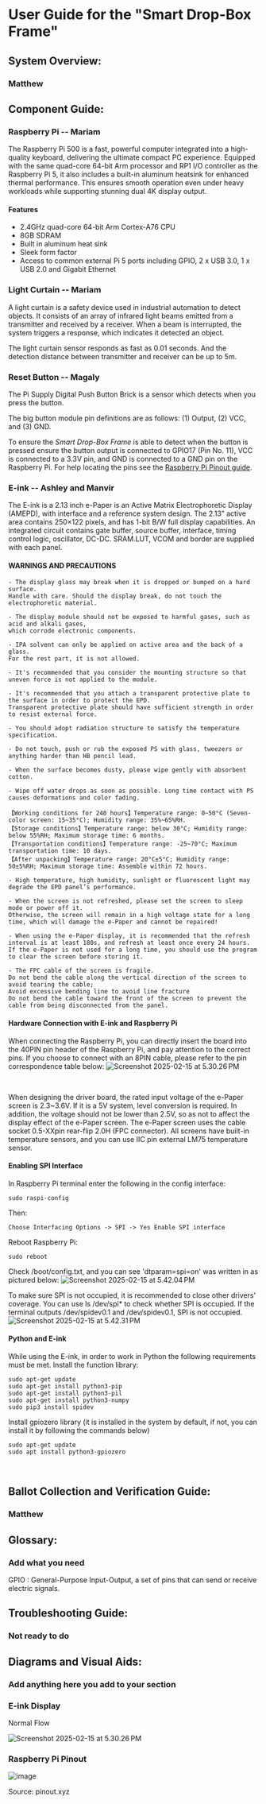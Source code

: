 # User Guide for the "Smart Drop-Box Frame"

## System Overview:

### Matthew

## Component Guide:

### Raspberry Pi -- Mariam 
The Raspberry Pi 500 is a fast, powerful computer integrated into a high-quality keyboard, delivering the ultimate compact PC experience. Equipped with the same quad-core 64-bit Arm processor and RP1 I/O controller as the Raspberry Pi 5, it also includes a built-in aluminum heatsink for enhanced thermal performance. This ensures smooth operation even under heavy workloads while supporting stunning dual 4K display output.

#### Features

* 2.4GHz quad-core 64-bit Arm Cortex-A76 CPU
* 8GB SDRAM
* Built in aluminum heat sink
* Sleek form factor
* Access to common external Pi 5 ports including GPIO, 2 x USB 3.0, 1 x USB 2.0 and Gigabit Ethernet

### Light Curtain -- Mariam
A light curtain is a safety device used in industrial automation to detect objects. It consists of an array of infrared light beams emitted from a transmitter and received by a receiver. When a beam is interrupted, the system triggers a response, which indicates it detected an object.

The light curtain sensor responds as fast as 0.01 seconds. And the detection distance between transmitter and receiver can be up to 5m.


### Reset Button -- Magaly
The Pi Supply Digital Push Button Brick is a sensor which detects when you press the button.

The big button module pin definitions are as follows: (1) Output, (2) VCC, and (3) GND. 

To ensure the *Smart Drop-Box Frame* is able to detect when the button is pressed ensure the button output is connected to GPIO17 (Pin No. 11), VCC is connected to a 3.3V pin, and GND is connected to a GND  pin on the Raspberry Pi. For help locating the pins see the [Raspberry Pi Pinout guide](#Raspberry-Pi-Pinout).

### E-ink -- Ashley and Manvir
The E-ink is a 2.13 inch e-Paper is an Active Matrix Electrophoretic Display (AMEPD), with interface and a reference system design. The 2.13” active area contains 250×122 pixels, and has 1-bit B/W full display capabilities. An integrated circuit contains gate buffer, source buffer, interface, timing control logic, oscillator, DC-DC. SRAM.LUT, VCOM and border are supplied with each panel.

#### WARNINGS AND PRECAUTIONS
    - The display glass may break when it is dropped or bumped on a hard surface. 
    Handle with care. Should the display break, do not touch the electrophoretic material.
    
    - The display module should not be exposed to harmful gases, such as acid and alkali gases, 
    which corrode electronic components.
    
    - IPA solvent can only be applied on active area and the back of a glass. 
    For the rest part, it is not allowed.
    
    - It's recommended that you consider the mounting structure so that uneven force is not applied to the module.
    
    - It's recommended that you attach a transparent protective plate to the surface in order to protect the EPD. 
    Transparent protective plate should have sufficient strength in order to resist external force.
    
    - You should adopt radiation structure to satisfy the temperature specification.
    
    - Do not touch, push or rub the exposed PS with glass, tweezers or anything harder than HB pencil lead.
    
    - When the surface becomes dusty, please wipe gently with absorbent cotton.
    
    - Wipe off water drops as soon as possible. Long time contact with PS causes deformations and color fading.
      
    【Working conditions for 240 hours】Temperature range: 0~50°C (Seven-color screen: 15~35°C); Humidity range: 35%~65%RH.
    【Storage conditions】Temperature range: below 30°C; Humidity range: below 55%RH; Maximum storage time: 6 months.
    【Transportation conditions】Temperature range: -25~70°C; Maximum transportation time: 10 days.
    【After unpacking】Temperature range: 20°C±5°C; Humidity range: 50±5%RH; Maximum storage time: Assemble within 72 hours.
    
    - High temperature, high humidity, sunlight or fluorescent light may degrade the EPD panel’s performance.
    
    - When the screen is not refreshed, please set the screen to sleep mode or power off it. 
    Otherwise, the screen will remain in a high voltage state for a long time, which will damage the e-Paper and cannot be repaired!
    
    - When using the e-Paper display, it is recommended that the refresh interval is at least 180s, and refresh at least once every 24 hours. 
    If the e-Paper is not used for a long time, you should use the program to clear the screen before storing it.
    
    - The FPC cable of the screen is fragile. 
    Do not bend the cable along the vertical direction of the screen to avoid tearing the cable; 
    Avoid excessive bending line to avoid line fracture
    Do not bend the cable toward the front of the screen to prevent the cable from being disconnected from the panel.

#### Hardware Connection with E-ink and Raspberry Pi
When connecting the Raspberry Pi, you can directly insert the board into the 40PIN pin header of the Raspberry Pi, and pay attention to the correct pins.
If you choose to connect with an 8PIN cable, please refer to the pin correspondence table below:
![Screenshot 2025-02-15 at 5.30.26 PM](https://hackmd.io/_uploads/HJNCQs0KJe.png)

</br>

When designing the driver board, the rated input voltage of the e-Paper screen is 2.3~3.6V. If it is a 5V system, level conversion is required. In addition, the voltage should not be lower than 2.5V, so as not to affect the display effect of the e-Paper screen.
The e-Paper screen uses the cable socket 0.5-XXpin rear-flip 2.0H (FPC connector).
All screens have built-in temperature sensors, and you can use IIC pin external LM75 temperature sensor.

#### Enabling SPI Interface
In Raspberry Pi terminal enter the following in the config interface:

    sudo raspi-config
Then:

    Choose Interfacing Options -> SPI -> Yes Enable SPI interface

Reboot Raspberry Pi:
    
    sudo reboot
    
Check /boot/config.txt, and you can see 'dtparam=spi=on' was written in as pictured below:
![Screenshot 2025-02-15 at 5.42.04 PM](https://hackmd.io/_uploads/SJT28oCtJx.png)


To make sure SPI is not occupied, it is recommended to close other drivers' coverage. You can use ls /dev/spi* to check whether SPI is occupied. If the terminal outputs /dev/spidev0.1 and /dev/spidev0.1, SPI is not occupied.
![Screenshot 2025-02-15 at 5.42.31 PM](https://hackmd.io/_uploads/rJiiUo0Kyg.png)

#### Python and E-ink
While using the E-ink, in order to work in Python the following requirements must be met.
Install the function library:
    
    sudo apt-get update
    sudo apt-get install python3-pip
    sudo apt-get install python3-pil
    sudo apt-get install python3-numpy
    sudo pip3 install spidev

Install gpiozero library (it is installed in the system by default, if not, you can install it by following the commands below)

    sudo apt-get update
    sudo apt install python3-gpiozero

</br>

## Ballot Collection and Verification Guide:

### Matthew

## Glossary:
### Add what you need 
GPIO
: General-Purpose Input-Output, a set of pins that can send or receive electric signals.

## Troubleshooting Guide:
### Not ready to do

## Diagrams and Visual Aids:
### Add anything here you add to your section
### E-ink Display
Normal Flow


![Screenshot 2025-02-15 at 5.30.26 PM](https://hackmd.io/_uploads/HJNCQs0KJe.png)

### Raspberry Pi Pinout
![image](https://github.com/user-attachments/assets/56a5bc1b-0321-4a22-9ba3-78a4c3da06f1)

Source: pinout.xyz

